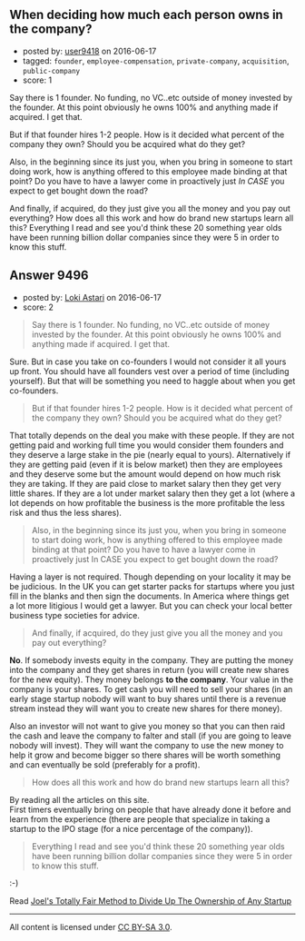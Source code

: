 ## When deciding how much each person owns in the company?

- posted by: [user9418](https://stackexchange.com/users/8656357/user9418) on 2016-06-17
- tagged: `founder`, `employee-compensation`, `private-company`, `acquisition`, `public-company`
- score: 1

Say there is 1 founder.  No funding, no VC..etc outside of money invested by the founder.  At this point obviously he owns 100% and anything made if acquired.  I get that.  

But if that founder hires 1-2 people.  How is it decided what percent of the company they own?  Should you be acquired what do they get?

Also, in the beginning since its just you, when you bring in someone to start doing work, how is anything offered to this employee made binding at that point?  Do you have to have a lawyer come in proactively just *In CASE* you expect to get bought down the road?  

And finally, if acquired, do they just give you all the money and you pay out everything?  How does all this work and how do brand new startups learn all this?  Everything I read and see you'd think these 20 something year olds have been running billion dollar companies since they were 5 in order to know this stuff.


## Answer 9496

- posted by: [Loki Astari](https://stackexchange.com/users/7972/loki-astari) on 2016-06-17
- score: 2

> Say there is 1 founder. No funding, no VC..etc outside of money invested by the founder. At this point obviously he owns 100% and anything made if acquired. I get that.

Sure. But in case you take on co-founders I would not consider it all yours up front. You should have all founders vest over a period of time (including yourself). But that will be something you need to haggle about when you get co-founders.

> But if that founder hires 1-2 people. How is it decided what percent of the company they own? Should you be acquired what do they get?

That totally depends on the deal you make with these people. If they are not getting paid and working full time you would consider them founders and they deserve a large stake in the pie (nearly equal to yours). Alternatively if they are getting paid (even if it is below market) then they are employees and they deserve some but the amount would depend on how much risk they are taking. If they are paid close to market salary then they get very little shares. If they are a lot under market salary then they get a lot (where a lot depends on how profitable the business is the more profitable the less risk and thus the less shares).



> Also, in the beginning since its just you, when you bring in someone to start doing work, how is anything offered to this employee made binding at that point? Do you have to have a lawyer come in proactively just In CASE you expect to get bought down the road?

Having a layer is not required. Though depending on your locality it may be be judicious. In the UK you can get starter packs for startups where you just fill in the blanks and then sign the documents. In America where things get a lot more litigious I would get a lawyer. But you can check your local better business type societies for advice.



> And finally, if acquired, do they just give you all the money and you pay out everything?

**No**. If somebody invests equity in the company. They are putting the money into the company and they get shares in return (you will create new shares for the new equity). They money belongs **to the company**. Your value in the company is your shares. To get cash you will need to sell your shares (in an early stage startup nobody will want to buy shares until there is a revenue stream instead they will want you to create new shares for there money).

Also an investor will not want to give you money so that you can then raid the cash and leave the company to falter and stall (if you are going to leave nobody will invest). They will want the company to use the new money to help it grow and become bigger so there shares will be worth something and can eventually be sold (preferably for a profit).


> How does all this work and how do brand new startups learn all this?

By reading all the articles on this site.  
First timers eventually bring on people that have already done it before and learn from the experience (there are people that specialize in taking a startup to the IPO stage (for a nice percentage of the company)).

> Everything I read and see you'd think these 20 something year olds have been running billion dollar companies since they were 5 in order to know this stuff.

:-)

Read [Joel's Totally Fair Method to Divide Up The Ownership of Any Startup](https://startups.stackexchange.com/a/5583/1719)



---

All content is licensed under [CC BY-SA 3.0](https://creativecommons.org/licenses/by-sa/3.0/).
